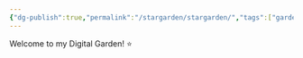 ```yaml
---
{"dg-publish":true,"permalink":"/stargarden/stargarden/","tags":["gardenEntry"],"created":"2024-01-18T12:56:27.248-03:00","updated":"2024-01-18T16:26:12.134-03:00"}
---
```


Welcome to my Digital Garden! ⭐